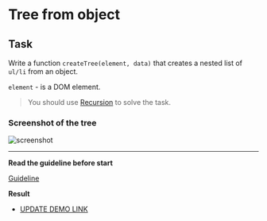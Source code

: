 # Tree from object

## Task

Write a function `createTree(element, data)` that creates a nested list of `ul/li` from an object.

`element` - is a DOM element.

> You should use [Recursion](https://javascript.info/recursion) to solve the task.

### Screenshot of the tree
![screenshot](example/object-tree.png)

--- 
**Read the guideline before start**

[Guideline](https://github.com/mate-academy/js_task-DOM-guideline)

**Result**

- [UPDATE DEMO LINK](https://github.com/YaroslavMakarov/js_tree-from-object-DOM.git)
